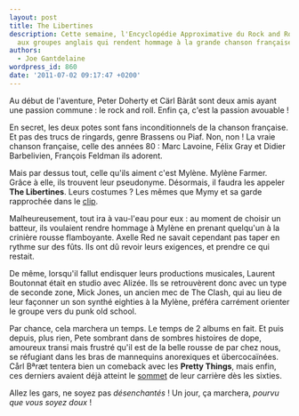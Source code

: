 ```yaml
---
layout: post
title: The Libertines
description: Cette semaine, l'Encyclopédie Approximative du Rock and Roll rend hommage
  aux groupes anglais qui rendent hommage à la grande chanson française.
authors:
  - Joe Gantdelaine
wordpress_id: 860
date: '2011-07-02 09:17:47 +0200'
---
```

Au début de l'aventure, Peter Doherty et Cärl Bàrât sont deux amis ayant une passion commune : le rock and roll. Enfin ça, c'est la passion avouable !

En secret, les deux potes sont fans inconditionnels de la chanson française. Et pas des trucs de ringards, genre Brassens ou Piaf. Non, non ! La vraie chanson française, celle des années 80 : Marc Lavoine, Félix Gray et Didier Barbelivien, François Feldman ils adorent.

Mais par dessus tout, celle qu'ils aiment c'est Mylène. Mylène Farmer. Grâce à elle, ils trouvent leur pseudonyme. Désormais, il faudra les appeler __The Libertines__. Leurs costumes ? Les mêmes que Mymy et sa garde rapprochée dans le [clip](http://youtu.be/LOvshC3M44o?t=3m14s).

Malheureusement, tout ira à vau-l'eau pour eux : au moment de choisir un batteur, ils voulaient rendre hommage à Mylène en prenant quelqu'un à la crinière rousse flamboyante. Axelle Red ne savait cependant pas taper en rythme sur des fûts. Ils ont dû revoir leurs exigences, et prendre ce qui restait. 

De même, lorsqu'il fallut endisquer leurs productions musicales, Laurent Boutonnat était en studio avec Alizée. Ils se retrouvèrent donc avec un type de seconde zone, Mick Jones, un ancien mec de The Clash, qui au lieu de leur façonner un son synthé eighties à la Mylène, préféra carrément orienter le groupe vers du punk old school.

Par chance, cela marchera un temps. Le temps de 2 albums en fait. Et puis depuis, plus rien, Pete sombrant dans de sombres histoires de dope, amoureux transi mais frustré qu'il est de la belle rousse de par chez nous, se réfugiant dans les bras de mannequins anorexiques et übercocaïnées. Cårl Bªræt tentera bien un comeback avec les __Pretty Things__, mais enfin, ces derniers avaient déjà atteint le [sommet](http://www.youtube.com/watch?v=XrFUT1YFfH0) de leur carrière dès les sixties.

Allez les gars, ne soyez pas *désenchantés* ! Un jour, ça marchera, *pourvu que vous soyez doux* !
